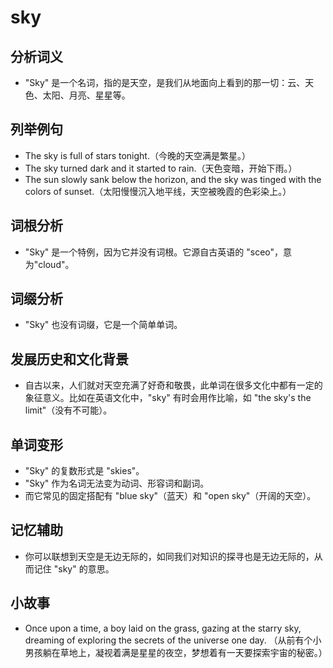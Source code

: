 # sky

## 分析词义

  

*   "Sky" 是一个名词，指的是天空，是我们从地面向上看到的那一切：云、天色、太阳、月亮、星星等。

  

## 列举例句

  

*   The sky is full of stars tonight.（今晚的天空满是繁星。）
*   The sky turned dark and it started to rain.（天色变暗，开始下雨。）
*   The sun slowly sank below the horizon, and the sky was tinged with the colors of sunset.（太阳慢慢沉入地平线，天空被晚霞的色彩染上。）

  

## 词根分析

  

*   "Sky" 是一个特例，因为它并没有词根。它源自古英语的 "sceo"，意为"cloud"。

  

## 词缀分析

  

*   "Sky" 也没有词缀，它是一个简单单词。

  

## 发展历史和文化背景

  

*   自古以来，人们就对天空充满了好奇和敬畏，此单词在很多文化中都有一定的象征意义。比如在英语文化中，"sky" 有时会用作比喻，如 "the sky's the limit"（没有不可能）。

  

## 单词变形

  

*   "Sky" 的复数形式是 "skies"。
*   "Sky" 作为名词无法变为动词、形容词和副词。
*   而它常见的固定搭配有 "blue sky"（蓝天）和 "open sky"（开阔的天空）。

  

## 记忆辅助

  

*   你可以联想到天空是无边无际的，如同我们对知识的探寻也是无边无际的，从而记住 "sky" 的意思。

  

## 小故事

  

*   Once upon a time, a boy laid on the grass, gazing at the starry sky, dreaming of exploring the secrets of the universe one day. （从前有个小男孩躺在草地上，凝视着满是星星的夜空，梦想着有一天要探索宇宙的秘密。）
